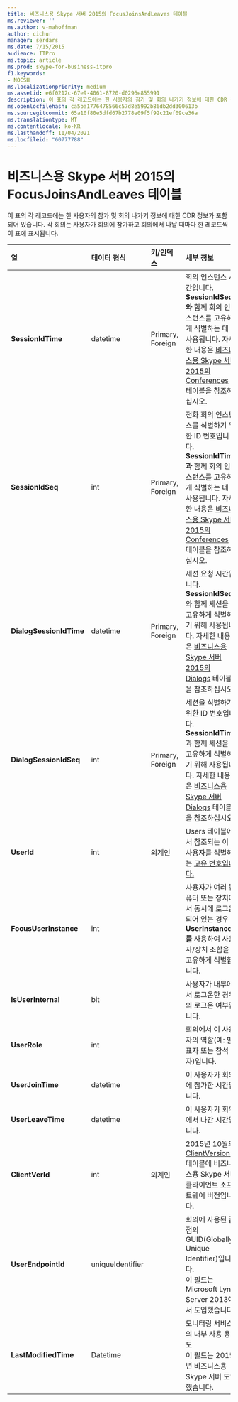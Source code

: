 ```yaml
---
title: 비즈니스용 Skype 서버 2015의 FocusJoinsAndLeaves 테이블
ms.reviewer: ''
ms.author: v-mahoffman
author: cichur
manager: serdars
ms.date: 7/15/2015
audience: ITPro
ms.topic: article
ms.prod: skype-for-business-itpro
f1.keywords:
- NOCSH
ms.localizationpriority: medium
ms.assetid: e6f0212c-67e9-4061-8720-d0296e855991
description: 이 표의 각 레코드에는 한 사용자의 참가 및 회의 나가기 정보에 대한 CDR 정보가 포함되어 있습니다. 각 회의는 사용자가 회의에 참가하고 회의에서 나날 때마다 한 레코드씩 이 표에 표시됩니다.
ms.openlocfilehash: ca5ba1776478566c57d8e5992b86db2dd300613b
ms.sourcegitcommit: 65a10f80e5dfd67b2778e09f5f92c21ef09ce36a
ms.translationtype: MT
ms.contentlocale: ko-KR
ms.lasthandoff: 11/04/2021
ms.locfileid: "60777788"
---
```

# <a name="focusjoinsandleaves-table-in-skype-for-business-server-2015"></a>비즈니스용 Skype 서버 2015의 FocusJoinsAndLeaves 테이블
 
이 표의 각 레코드에는 한 사용자의 참가 및 회의 나가기 정보에 대한 CDR 정보가 포함되어 있습니다. 각 회의는 사용자가 회의에 참가하고 회의에서 나날 때마다 한 레코드씩 이 표에 표시됩니다.
  
|**열**|**데이터 형식**|**키/인덱스**|**세부 정보**|
|:-----|:-----|:-----|:-----|
|**SessionIdTime** <br/> |datetime  <br/> |Primary, Foreign  <br/> |회의 인스턴스 시간입니다. **SessionIdSeq와** 함께 회의 인스턴스를 고유하게 식별하는 데 사용됩니다. 자세한 내용은 [비즈니스용 Skype 서버 2015의 Conferences](conferences.md) 테이블을 참조하십시오. <br/> |
|**SessionIdSeq** <br/> |int  <br/> |Primary, Foreign  <br/> |전화 회의 인스턴스를 식별하기 위한 ID 번호입니다. **SessionIdTime과** 함께 회의 인스턴스를 고유하게 식별하는 데 사용됩니다. 자세한 내용은 [비즈니스용 Skype 서버 2015의 Conferences](conferences.md) 테이블을 참조하십시오. <br/> |
|**DialogSessionIdTime** <br/> |datetime  <br/> |Primary, Foreign  <br/> |세션 요청 시간입니다. **SessionIdSeq** 와 함께 세션을 고유하게 식별하기 위해 사용됩니다. 자세한 내용은 [비즈니스용 Skype 서버 2015의 Dialogs](dialogs.md) 테이블을 참조하십시오. <br/> |
|**DialogSessionIdSeq** <br/> |int  <br/> |Primary, Foreign  <br/> |세션을 식별하기 위한 ID 번호입니다. **SessionIdTime** 과 함께 세션을 고유하게 식별하기 위해 사용됩니다. 자세한 내용은 [비즈니스용 Skype 서버 Dialogs](dialogs.md) 테이블을 참조하십시오. <br/> |
|**UserId** <br/> |int  <br/> |외계인  <br/> |Users 테이블에서 참조되는 이 사용자를 식별하는 [고유 번호입니다.](users.md)  <br/> |
|**FocusUserInstance** <br/> |int  <br/> ||사용자가 여러 컴퓨터 또는 장치에서 동시에 로그온되어 있는 경우 **UserInstance를** 사용하여 사용자/장치 조합을 고유하게 식별합니다. <br/> |
|**IsUserInternal** <br/> |bit  <br/> | <br/> |사용자가 내부에서 로그온한 경우의 로그온 여부입니다.  <br/> |
|**UserRole** <br/> |int  <br/> | <br/> |회의에서 이 사용자의 역할(예: 발표자 또는 참석자)입니다.  <br/> |
|**UserJoinTime** <br/> |datetime  <br/> | <br/> |이 사용자가 회의에 참가한 시간입니다.  <br/> |
|**UserLeaveTime** <br/> |datetime  <br/> | <br/> |이 사용자가 회의에서 나간 시간입니다.  <br/> |
|**ClientVerId** <br/> |int  <br/> |외계인  <br/> |2015년 10월의 [ClientVersions](clientversions.md)테이블에 비즈니스용 Skype 서버 클라이언트 소프트웨어 버전입니다.  <br/> |
|**UserEndpointId** <br/> |uniqueIdentifier  <br/> ||회의에 사용된 끝점의 GUID(Globally Unique Identifier)입니다.  <br/> 이 필드는 Microsoft Lync Server 2013에서 도입했습니다.  <br/> |
|**LastModifiedTime** <br/> |Datetime  <br/> ||모니터링 서비스의 내부 사용 용도  <br/> 이 필드는 2015년 비즈니스용 Skype 서버 도입했습니다.  <br/> |
   

